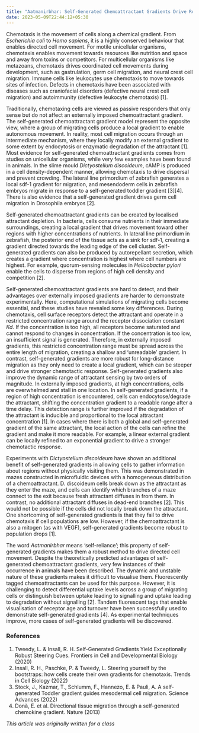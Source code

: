 ```yaml
---
title: "Aatmanirbhar: Self-Generated Chemoattractant Gradients Drive Robust Chemotaxis"
date: 2023-05-09T22:44:12+05:30
---
```


Chemotaxis is the movement of cells along a chemical gradient. From *Escherichia coli* to *Homo sapiens*, it is a highly conserved behaviour that enables directed cell movement. For motile unicellular organisms, chemotaxis enables movement towards resources like nutrition and space and away from toxins or competitors. For multicellular organisms like metazoans, chemotaxis drives coordinated cell movements during development, such as gastrulation, germ cell migration, and neural crest cell migration. Immune cells like leukocytes use chemotaxis to move towards sites of infection. Defects in chemotaxis have been associated with diseases such as craniofacial disorders (defective neural crest cell migration) and autoimmunity (defective leukocyte chemotaxis) [1].

Traditionally, chemotaxing cells are viewed as passive responders that only sense but do not affect an externally imposed chemoattractant gradient. The self-generated chemoattractant gradient model represent the opposite view, where a group of migrating cells produce a local gradient to enable autonomous movement. In reality, most cell migration occurs through an intermediate mechanism, where they locally modify an external gradient to some extent by endocytosis or enzymatic degradation of the attractant [1]. Most evidence for self-generated chemoattractant gradients comes from studies on unicellular organisms, while very few examples have been found in animals. In the slime mould *Dictyostelium discoideum*, cAMP is produced in a cell density-dependent manner, allowing chemotaxis to drive dispersal and prevent crowding. The lateral line primordium of zebrafish generates a local sdf-1 gradient for migration, and mesendoderm cells in zebrafish embryos migrate in response to a self-generated toddler gradient [3][4]. There is also evidence that a self-generated gradient drives germ cell migration in Drosophila embryos [2].

Self-generated chemoattractant gradients can be created by localised attractant depletion. In bacteria, cells consume nutrients in their immediate surroundings, creating a local gradient that drives movement toward other regions with higher concentrations of nutrients. In lateral line primordium in zebrafish, the posterior end of the tissue acts as a sink for sdf-1, creating a gradient directed towards the leading edge of the cell cluster. Self-generated gradients can also be produced by autorepellant secretion, which creates a gradient where concentration is highest where cell numbers are highest. For example, quorum-sensing molecules in *Helicobacter pylori* enable the cells to disperse from regions of high cell density and competition [2].

Self-generated chemoattractant gradients are hard to detect, and their advantages over externally imposed gradients are harder to demonstrate experimentally. Here, computational simulations of migrating cells become essential, and these studies have revealed some key differences. During chemotaxis, cell surface receptors detect the attractant and operate in a restricted concentration range around the receptor dissociation constant *Kd*. If the concentration is too high, all receptors become saturated and cannot respond to changes in concentration. If the concentration is too low, an insufficient signal is generated. Therefore, in externally imposed gradients, this restricted concentration range must be spread across the entire length of migration, creating a shallow and ‘unreadable’ gradient. In contrast, self-generated gradients are more robust for long-distance migration as they only need to create a local gradient, which can be steeper and drive stronger chemotactic response. Self-generated gradients also improve the dynamic range of attractant sensing by two orders of magnitude. In externally imposed gradients, at high concentrations, cells are overwhelmed and stall in one location. In self-generated gradients, if a region of high concentration is encountered, cells can endocytose/degrade the attractant, shifting the concentration gradient to a readable range after a time delay. This detection range is further improved if the degradation of the attractant is inducible and proportional to the local attractant concentration [1]. In cases where there is both a global and self-generated gradient of the same attractant, the local action of the cells can refine the gradient and make it more readable. For example, a linear external gradient can be locally refined to an exponential gradient to drive a stronger chemotactic response. 

Experiments with *Dictyostelium discoideum* have shown an additional benefit of self-generated gradients in allowing cells to gather information about regions without physically visiting them. This was demonstrated in mazes constructed in microfluidic devices with a homogeneous distribution of a chemoattractant. D. discoideum cells break down as the attractant as they enter the maze, and cells can identify which branches of a maze connect to the exit because fresh attractant diffuses in from them. In contrast, no additional attractant diffuses in dead-end branches [2]. This would not be possible if the cells did not locally break down the attractant. One shortcoming of self-generated gradients is that they fail to drive chemotaxis if cell populations are low. However, if the chemoattractant is also a mitogen (as with VEGF), self-generated gradients become robust to population drops [1].

The word *Aatmanirbhar* means ‘self-reliance’; this property of self-generated gradients makes them a robust method to drive directed cell movement. Despite the theoretically predicted advantages of self-generated chemoattractant gradients, very few instances of their occurrence in animals have been described. The dynamic and unstable nature of these gradients makes it difficult to visualise them. Fluorescently tagged chemoattractants can be used for this purpose. However, it is challenging to detect differential uptake levels across a group of migrating cells or distinguish between uptake leading to signalling and uptake leading to degradation without signalling [2]. Tandem fluorescent tags that enable visualisation of receptor age and turnover have been successfully used to demonstrate self-generated gradients [4]. As experimental techniques improve, more cases of self-generated gradients will be discovered. 

### References
1. Tweedy, L. & Insall, R. H. Self-Generated Gradients Yield Exceptionally Robust Steering Cues. Frontiers in Cell and Developmental Biology (2020)
2. Insall, R. H., Paschke, P. & Tweedy, L. Steering yourself by the bootstraps: how cells create their own gradients for chemotaxis. Trends in Cell Biology (2022)
3. Stock, J., Kazmar, T., Schlumm, F., Hannezo, E. & Pauli, A. A self-generated Toddler gradient guides mesodermal cell migration. Science Advances (2022)
4. Donà, E. et al. Directional tissue migration through a self-generated chemokine gradient. Nature (2013)

*This article was originally written for a class*

